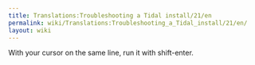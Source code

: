 ```yaml
---
title: Translations:Troubleshooting a Tidal install/21/en
permalink: wiki/Translations:Troubleshooting_a_Tidal_install/21/en/
layout: wiki
---
```


With your cursor on the same line, run it with shift-enter.
